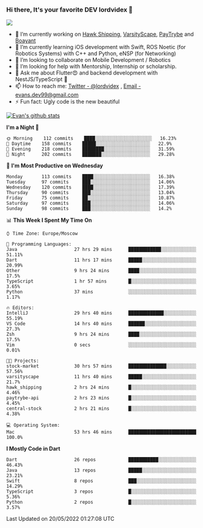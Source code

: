 ### Hi there, It's your favorite DEV lordvidex 👋
<img src="https://komarev.com/ghpvc/?username=lordvidex&label=Views&color=blue&style=plastic" />
<!--
**lordvidex/lordvidex** is a ✨ _special_ ✨ repository because its `README.md` (this file) appears on your GitHub profile.
Here are some ideas to get you started:
-->

- 🔭 I’m currently working on [Hawk Shipping](https://hawkshipping.com), [VarsityScape](https://varsityscape.com), [PayTrybe](https://www.paytrybe.com) and [Boayant](https://www.github.com/boayant-dev)
- 🌱 I’m currently learning iOS development with Swift, ROS Noetic (for Robotics Systems) with C++ and Python, eNSP (for Networking)
- 👯 I’m looking to collaborate on Mobile Development / Robotics
- 🤔 I’m looking for help with Mentorship, Internship or scholarship.
- 💬 Ask me about Flutter😍 and backend development with NestJS/TypeScript 🔮
- 📫 How to reach me: [Twitter - @lordvidex](https://twitter.com/lordvidex) , [Email - evans.dev99@gmail.com](mailto:evans.dev99@gmail.com?body=Hello%20Evans,)
- ⚡ Fun fact: Ugly code is the new beautiful 

<div>
<!-- <a href="https://github.com/lordvidex">
  <img src="https://github-readme-stats.vercel.app/api/top-langs/?username=lordvidex&theme=light" />
</a>    -->
<!-- [![Top Langs](https://github-readme-stats.vercel.app/api/top-langs/?username=lordvidex)](https://github.com/lordvidex/)  -->

<a href="https://github.com/lordvidex">
 <img src="https://github-readme-stats.vercel.app/api?username=lordvidex&show_icons=true&theme=light&line_height=27" alt="Evan's github stats"/>
</a>
</div>


<!--
  <a href="https://github.com/iampawan/FlutterExampleApps">
    <img align="center" src="https://github-readme-stats.vercel.app/api/pin/?username=iampawan&repo=FlutterExampleApps&theme=light" />

  </a>
  <a href="https://github.com/iampawan/VelocityX">
   <img align="center" src="https://github-readme-stats.vercel.app/api/pin/?username=iampawan&repo=VelocityX&theme=light" />
  </a>
-->
<!--START_SECTION:waka-->
**I'm a Night 🦉** 

```text
🌞 Morning    112 commits    ████░░░░░░░░░░░░░░░░░░░░░   16.23% 
🌆 Daytime    158 commits    █████░░░░░░░░░░░░░░░░░░░░   22.9% 
🌃 Evening    218 commits    ████████░░░░░░░░░░░░░░░░░   31.59% 
🌙 Night      202 commits    ███████░░░░░░░░░░░░░░░░░░   29.28%

```
📅 **I'm Most Productive on Wednesday** 

```text
Monday       113 commits    ████░░░░░░░░░░░░░░░░░░░░░   16.38% 
Tuesday      97 commits     ███░░░░░░░░░░░░░░░░░░░░░░   14.06% 
Wednesday    120 commits    ████░░░░░░░░░░░░░░░░░░░░░   17.39% 
Thursday     90 commits     ███░░░░░░░░░░░░░░░░░░░░░░   13.04% 
Friday       75 commits     ██░░░░░░░░░░░░░░░░░░░░░░░   10.87% 
Saturday     97 commits     ███░░░░░░░░░░░░░░░░░░░░░░   14.06% 
Sunday       98 commits     ███░░░░░░░░░░░░░░░░░░░░░░   14.2%

```


📊 **This Week I Spent My Time On** 

```text
⌚︎ Time Zone: Europe/Moscow

💬 Programming Languages: 
Java                     27 hrs 29 mins      ████████████░░░░░░░░░░░░░   51.11% 
Dart                     11 hrs 17 mins      █████░░░░░░░░░░░░░░░░░░░░   20.99% 
Other                    9 hrs 24 mins       ████░░░░░░░░░░░░░░░░░░░░░   17.5% 
TypeScript               1 hr 57 mins        █░░░░░░░░░░░░░░░░░░░░░░░░   3.65% 
Python                   37 mins             ░░░░░░░░░░░░░░░░░░░░░░░░░   1.17%

🔥 Editors: 
IntelliJ                 29 hrs 40 mins      █████████████░░░░░░░░░░░░   55.19% 
VS Code                  14 hrs 40 mins      ██████░░░░░░░░░░░░░░░░░░░   27.3% 
Zsh                      9 hrs 24 mins       ████░░░░░░░░░░░░░░░░░░░░░   17.5% 
Vim                      0 secs              ░░░░░░░░░░░░░░░░░░░░░░░░░   0.01%

🐱‍💻 Projects: 
stock-market             30 hrs 57 mins      ██████████████░░░░░░░░░░░   57.56% 
varsityscape             11 hrs 40 mins      █████░░░░░░░░░░░░░░░░░░░░   21.7% 
hawk_shipping            2 hrs 24 mins       █░░░░░░░░░░░░░░░░░░░░░░░░   4.46% 
paytrybe-api             2 hrs 23 mins       █░░░░░░░░░░░░░░░░░░░░░░░░   4.45% 
central-stock            2 hrs 21 mins       █░░░░░░░░░░░░░░░░░░░░░░░░   4.38%

💻 Operating System: 
Mac                      53 hrs 46 mins      █████████████████████████   100.0%

```

**I Mostly Code in Dart** 

```text
Dart                     26 repos            ███████████░░░░░░░░░░░░░░   46.43% 
Java                     13 repos            █████░░░░░░░░░░░░░░░░░░░░   23.21% 
Swift                    8 repos             ███░░░░░░░░░░░░░░░░░░░░░░   14.29% 
TypeScript               3 repos             █░░░░░░░░░░░░░░░░░░░░░░░░   5.36% 
Python                   2 repos             █░░░░░░░░░░░░░░░░░░░░░░░░   3.57%

```



 Last Updated on 20/05/2022 01:27:08 UTC
<!--END_SECTION:waka-->
